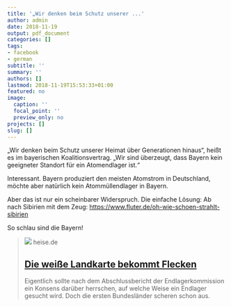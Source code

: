 ```yaml
---
title: '„Wir denken beim Schutz unserer ...'
author: admin
date: 2018-11-19
output: pdf_document
categories: []
tags:
- facebook
- german
subtitle: ''
summary: ''
authors: []
lastmod: 2018-11-19T15:53:33+01:00
featured: no
image:
  caption: ''
  focal_point: ''
  preview_only: no
projects: []
slug: []
---
```

„Wir denken beim Schutz unserer Heimat über Generationen hinaus“, heißt es im bayerischen Koalitionsvertrag. „Wir sind überzeugt, dass Bayern kein geeigneter Standort für ein Atomendlager ist.“

Interessant. Bayern produziert den meisten Atomstrom in Deutschland, möchte aber natürlich kein Atommüllendlager in Bayern. 

Aber das ist nur ein scheinbarer Widerspruch. Die einfache Lösung: Ab nach Sibirien mit dem Zeug: https://www.fluter.de/oh-wie-schoen-strahlt-sibirien

So schlau sind die Bayern!
> [![](https://www.heise.de/tr/imgs/08/5/3/2/9/0/5/Gregor_200px-84ba2e1079ad6f44.jpeg)](https://www.heise.de/tr/blog/artikel/Die-weisse-Landkarte-bekommt-Flecken-4221367.html)
> heise.de
> ## [Die weiße Landkarte bekommt Flecken](https://www.heise.de/tr/blog/artikel/Die-weisse-Landkarte-bekommt-Flecken-4221367.html)
>
>Eigentlich sollte nach dem Abschlussbericht der Endlagerkommission ein Konsens darüber herrschen, auf welche Weise ein Endlager gesucht wird. Doch die ersten Bundesländer scheren schon aus.  

